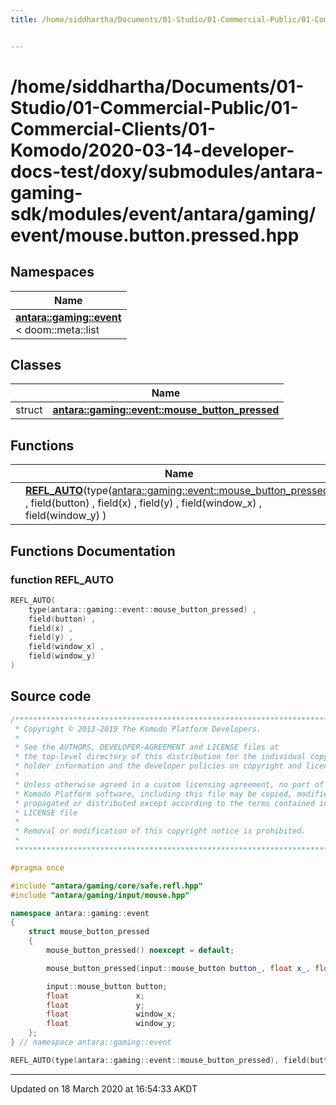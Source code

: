 ```yaml
---
title: /home/siddhartha/Documents/01-Studio/01-Commercial-Public/01-Commercial-Clients/01-Komodo/2020-03-14-developer-docs-test/doxy/submodules/antara-gaming-sdk/modules/event/antara/gaming/event/mouse.button.pressed.hpp


---
```


# /home/siddhartha/Documents/01-Studio/01-Commercial-Public/01-Commercial-Clients/01-Komodo/2020-03-14-developer-docs-test/doxy/submodules/antara-gaming-sdk/modules/event/antara/gaming/event/mouse.button.pressed.hpp







## Namespaces

| Name           |
| -------------- |
| **[antara::gaming::event](Namespaces/namespaceantara_1_1gaming_1_1event.md)** <br>< doom::meta::list  |

## Classes

|                | Name           |
| -------------- | -------------- |
| struct | **[antara::gaming::event::mouse_button_pressed](Classes/structantara_1_1gaming_1_1event_1_1mouse__button__pressed.md)**  |


## Functions

|                | Name           |
| -------------- | -------------- |
|  | **[REFL_AUTO](Files/mouse_8button_8pressed_8hpp.md#function-refl_auto)**(type([antara::gaming::event::mouse_button_pressed](Classes/structantara_1_1gaming_1_1event_1_1mouse__button__pressed.md)) , field(button) , field(x) , field(y) , field(window_x) , field(window_y) )  |







## Functions Documentation

### function REFL_AUTO

```cpp
REFL_AUTO(
    type(antara::gaming::event::mouse_button_pressed) ,
    field(button) ,
    field(x) ,
    field(y) ,
    field(window_x) ,
    field(window_y) 
)
```
































## Source code

```cpp
/******************************************************************************
 * Copyright © 2013-2019 The Komodo Platform Developers.                      *
 *                                                                            *
 * See the AUTHORS, DEVELOPER-AGREEMENT and LICENSE files at                  *
 * the top-level directory of this distribution for the individual copyright  *
 * holder information and the developer policies on copyright and licensing.  *
 *                                                                            *
 * Unless otherwise agreed in a custom licensing agreement, no part of the    *
 * Komodo Platform software, including this file may be copied, modified,     *
 * propagated or distributed except according to the terms contained in the   *
 * LICENSE file                                                               *
 *                                                                            *
 * Removal or modification of this copyright notice is prohibited.            *
 *                                                                            *
 ******************************************************************************/

#pragma once

#include "antara/gaming/core/safe.refl.hpp" 
#include "antara/gaming/input/mouse.hpp"    

namespace antara::gaming::event
{
    struct mouse_button_pressed
    {
        mouse_button_pressed() noexcept = default;

        mouse_button_pressed(input::mouse_button button_, float x_, float y_, float window_x_, float window_y_) noexcept;

        input::mouse_button button;
        float               x;
        float               y;
        float               window_x;
        float               window_y;
    };
} // namespace antara::gaming::event

REFL_AUTO(type(antara::gaming::event::mouse_button_pressed), field(button), field(x), field(y), field(window_x), field(window_y));
```


-------------------------------

Updated on 18 March 2020 at 16:54:33 AKDT
